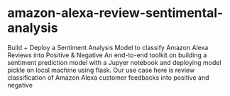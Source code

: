 # amazon-alexa-review-sentimental-analysis
Build + Deploy a Sentiment Analysis Model to classify Amazon Alexa Reviews into Positive &amp; Negative An end-to-end toolkit on building a sentiment prediction model with a Jupyer notebook and deploying model pickle on local machine using flask. Our use case here is review classification of Amazon Alexa customer feedbacks into positive and negative
